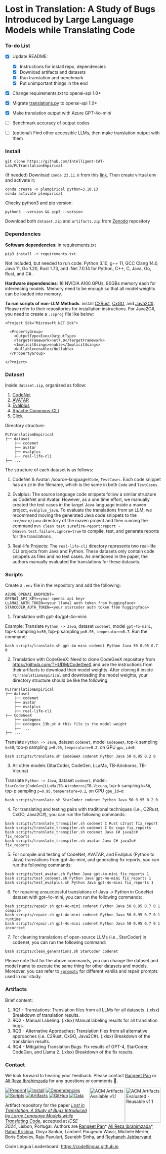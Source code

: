 # Lost in Translation: A Study of Bugs Introduced by Large Language Models while Translating Code

### To-do List
- [x] Update README:
  - [x] Instructions for install repo, dependencies
  - [x] Download artifacts and datasets
  - [x] Run translation and benchmark
  - [x] Put unimportant things in the end 
- [x] Change requirements.txt to openai-api 1.0+
- [x] Migrate [translations.py](http://translations.py) to openai-api 1.0+
- [x] Make translation output with Azure GPT-4o-mini
- [ ] Benchmark accuracy of output codes
- [ ] (optional) Find other accessible LLMs, then make translation output with them


### Install
```
git clone https://github.com/Intelligent-CAT-Lab/PLTranslationEmpirical
```
(If needed) Download `conda 23.11.0` from this [link](https://docs.conda.io/projects/miniconda/en/latest/miniconda-other-installer-links.html). Then create virtual env and activate it:
```
conda create -n plempirical python=3.10.13
conda activate plempirical
```

Checky python3 and pip version:
```
python3 --version && pip3 --version
```
Download both `dataset.zip` and `artifacts.zip` from [Zenodo](https://zenodo.org/doi/10.5281/zenodo.8190051) repository

### Dependencies
**Software dependencies**: in requirements.txt
```
pip3 install -r requirements.txt
```

Not included, but needed to run code: Python 3.10, g++ 11, GCC Clang 14.0, Java 11, Go 1.20, Rust 1.73, and .Net 7.0.14 for Python, C++, C, Java, Go, Rust, and C#.

**Hardware dependencies**: 16 NVIDIA A100 GPUs, 80GBs memory each for inferencing models. Memory need to be enough so that all model weights can be loaded into memory.

**To run scripts of non-LLM Methods**: install [C2Rust](https://github.com/immunant/c2rust), [CxGO](https://github.com/gotranspile/cxgo), and [Java2C#](https://github.com/paulirwin/JavaToCSharp). Please refer to their repositories for installation instructions. For Java2C#, you need to create a `.csproj` file like below:
```
<Project Sdk="Microsoft.NET.Sdk">

  <PropertyGroup>
    <OutputType>Exe</OutputType>
    <TargetFramework>net7.0</TargetFramework>
    <ImplicitUsings>enable</ImplicitUsings>
    <Nullable>enable</Nullable>
  </PropertyGroup>

</Project>
```

### Dataset
Inside `dataset.zip`, organized as follow:

1. [CodeNet](https://github.com/IBM/Project_CodeNet)
2. [AVATAR](https://github.com/wasiahmad/AVATAR)
3. [Evalplus](https://github.com/evalplus/evalplus)
4. [Apache Commons-CLI](https://github.com/apache/commons-cli)
5. [Click](https://github.com/pallets/click)

Directory structure:

```
PLTranslationEmpirical
├── dataset
    ├── codenet
    ├── avatar
    ├── evalplus
    ├── real-life-cli
├── ...
```

The structure of each dataset is as follows:

1. CodeNet & Avatar: /source-language/`Code`, `TestCases`. Each code snippet has an `id` in the filename, which is the same in both `Code` and `TestCases`.

2. Evalplus: The source language code snippets follow a similar structure as CodeNet and Avatar. However, as a one time effort, we manually created the test cases in the target Java language inside a maven project, `evalplus_java`. To evaluate the translations from an LLM, we recommend moving the generated Java code snippets to the `src/main/java` directory of the maven project and then running the command `mvn clean test surefire-report:report -Dmaven.test.failure.ignore=true` to compile, test, and generate reports for the translations.

3. Real-life Projects: The `real-life-cli` directory represents two real-life CLI projects from Java and Python. These datasets only contain code snippets as files and no test cases. As mentioned in the paper, the authors manually evaluated the translations for these datasets.

### Scripts
Create a `.env` file in the repository and add the following:

```
AZURE_OPENAI_ENDPOINT=
OPENAI_API_KEY=<your openai api key>
LLAMA2_AUTH_TOKEN=<your llama2 auth token from huggingface>
STARCODER_AUTH_TOKEN=<your starcoder auth token from huggingface>
```

1. Translation with gpt-4o/gpt-4o-mini: 

Example: Translate `Python -> Java`, dataset `codenet`, model `gpt-4o-mini`, top-k sampling `k=50`, top-p sampling `p=0.95`, `temperature=0.7`. Run the command:
```
bash scripts/translate.sh gpt-4o-mini codenet Python Java 50 0.95 0.7 0
```

2. Translation with CodeGeeX: Need to clone CodeGeeX repository from https://github.com/THUDM/CodeGeeX and use the instructions from their artifacts to download their model weights. After cloning it inside `PLTranslationEmpirical` and downloading the model weights, your directory structure should be like the following:

```
PLTranslationEmpirical
├── dataset
    ├── codenet
    ├── avatar
    ├── evalplus
    ├── real-life-cli
├── CodeGeeX
    ├── codegeex
    ├── codegeex_13b.pt # this file is the model weight
    ├── ...
├── ...
```

Translate `Python -> Java`, dataset `codenet`, model `CodeGeeX`, top-k sampling `k=50`, top-p sampling `p=0.95`, `temperature=0.2`, on GPU `gpu_id=0`:
```
bash scripts/translate.sh CodeGeeX codenet Python Java 50 0.95 0.2 0
```

3. All other models (StarCoder, CodeGen, LLaMa, TB-Airoboros, TB-Vicuna)

Translate `Python -> Java`, dataset `codenet`, model: `StarCoder|CodeGen|LLaMa|TB-Airoboros|TB-Vicuna`, top-k sampling `k=50`, top-p sampling `p=0.95`, `temperature=0.2`, on GPU `gpu_id=0`:
```
bash scripts/translate.sh StarCoder codenet Python Java 50 0.95 0.2 0
```

4. For translating and testing pairs with traditional techniques (i.e., C2Rust, CxGO, Java2C#), you can run the following commands:
```
bash scripts/translate_transpiler.sh codenet C Rust c2rust fix_report
bash scripts/translate_transpiler.sh codenet C Go cxgo fix_reports
bash scripts/translate_transpiler.sh codenet Java C# java2c# fix_reports
bash scripts/translate_transpiler.sh avatar Java C# java2c# fix_reports
```

5. For compile and testing of CodeNet, AVATAR, and Evalplus (Python to Java) translations from gpt-4o-mini, and generating fix reports, you can run the following commands:
```
bash scripts/test_avatar.sh Python Java gpt-4o-mini fix_reports 1
bash scripts/test_codenet.sh Python Java gpt-4o-mini fix_reports 1
bash scripts/test_evalplus.sh Python Java gpt-4o-mini fix_reports 1
```

6. For repairing unsuccessful translations of Java -> Python in CodeNet dataset with gpt-4o-mini, you can run the following commands:
```
bash scripts/repair.sh gpt-4o-mini codenet Python Java 50 0.95 0.7 0 1 compile
bash scripts/repair.sh gpt-4o-mini codenet Python Java 50 0.95 0.7 0 1 runtime
bash scripts/repair.sh gpt-4o-mini codenet Python Java 50 0.95 0.7 0 1 incorrect
```

7. For cleaning translations of open-source LLMs (i.e., StarCoder) in codenet, you can run the following command:
```
bash scripts/clean_generations.sh StarCoder codenet
```

Please note that for the above commands, you can change the dataset and model name to execute the same thing for other datasets and models. Moreover, you can refer to [`/prompts`](/prompts/README.md) for different vanilla and repair prompts used in our study.

### Artifacts
Brief content:
1. RQ1 - Translations: Translation files from all LLMs for all datasets. (.xlsx) Breakdown of translation results.
2. RQ2 - Manual Labeling: (.xlsx) Manual labeling results for all translation bugs.
3. RQ3 - Alternative Approaches: Translation files from all alternative approaches (i.e. C2Rust, CxGO, Java2C#). (.xlsx) Breakdown of the translation results.
4. RQ4 - Mitigating Translation Bugs: Fix results of GPT-4, StarCoder, CodeGen, and Llama 2. (.xlsx) Breakdown of the fix results.

### Contact
We look forward to hearing your feedback. Please contact [Rangeet Pan](mailto:rangeet.pan@ibm.com) or [Ali Reza Ibrahimzada](mailto:alirezai@illinois.edu) for any questions or comments 🙏.

<img padding="10" align="right" src="https://www.acm.org/binaries/content/gallery/acm/publications/artifact-review-v1_1-badges/artifacts_evaluated_reusable_v1_1.png" alt="ACM Artifacts Evaluated - Reusable v1.1" width="114" height="113"/>
<img padding="10" align="right" src="https://www.acm.org/binaries/content/gallery/acm/publications/artifact-review-v1_1-badges/artifacts_available_v1_1.png" alt="ACM Artifacts Available v1.1" width="114" height="113"/>

[![Preprint](https://img.shields.io/badge/read-preprint-blue)](http://arxiv.org/abs/2308.03109)
[![Install](https://img.shields.io/badge/install-instructions-blue)](README.md#install)
[![Dependencies](https://img.shields.io/badge/install-dependencies-blue)](README.md#dependencies)
[![Scripts](https://img.shields.io/badge/run-scripts-blue)](README.md#scripts)
[![Artifacts](https://img.shields.io/badge/check-artifacts-blue)](README.md#artifacts)
[![GitHub](https://img.shields.io/github/license/Intelligent-CAT-Lab/PLTranslationEmpirical?color=blue)](LICENSE)
[![Data](https://zenodo.org/badge/DOI/10.5281/zenodo.8190051.svg)](https://zenodo.org/doi/10.5281/zenodo.8190051)

Artifact repository for the paper [_Lost in Translation: A Study of Bugs Introduced by Large Language Models while Translating Code_](http://arxiv.org/abs/2308.03109), accepted at _ICSE 2024_, Lisbon, Portugal.
Authors are [Rangeet Pan][rangeet]* [Ali Reza Ibrahimzada][ali]*, [Rahul Krishna][rahul], Divya Sankar, Lambert Pougeum Wassi, Michele Merler, Boris Sobolev, Raju Pavuluri, Saurabh Sinha, and [Reyhaneh Jabbarvand][reyhaneh].

[rangeet]: https://rangeetpan.github.io/
[ali]: https://alirezai.cs.illinois.edu/
[rahul]: http://rkrsn.us/
[reyhaneh]: https://reyhaneh.cs.illinois.edu/index.htm

Code Lingua Leaderboard: https://codetlingua.github.io